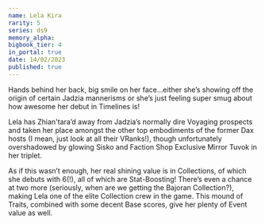 ```yaml
---
name: Lela Kira
rarity: 5
series: ds9
memory_alpha:
bigbook_tier: 4
in_portal: true
date: 14/02/2023
published: true
---
```


Hands behind her back, big smile on her face…either she’s showing off the origin of certain Jadzia mannerisms or she’s just feeling super smug about how awesome her debut in Timelines is!

Lela has Zhian'tara’d away from Jadzia’s normally dire Voyaging prospects and taken her place amongst the other top embodiments of the former Dax hosts (I mean, just look at all their VRanks!), though unfortunately overshadowed by glowing Sisko and Faction Shop Exclusive Mirror Tuvok in her triplet.

As if this wasn’t enough, her real shining value is in Collections, of which she debuts with 6(!), all of which are Stat-Boosting! There’s even a chance at two more (seriously, when are we getting the Bajoran Collection?), making Lela one of the elite Collection crew in the game. This mound of Traits, combined with some decent Base scores, give her plenty of Event value as well.
